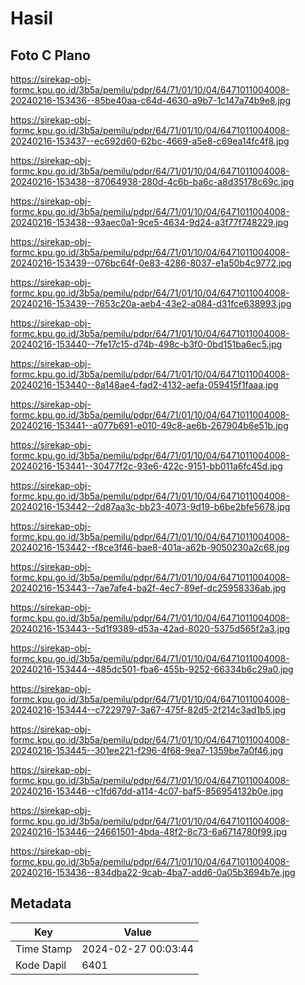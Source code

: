 # Hasil

## Foto C Plano

https://sirekap-obj-formc.kpu.go.id/3b5a/pemilu/pdpr/64/71/01/10/04/6471011004008-20240216-153436--85be40aa-c64d-4630-a9b7-1c147a74b9e8.jpg

https://sirekap-obj-formc.kpu.go.id/3b5a/pemilu/pdpr/64/71/01/10/04/6471011004008-20240216-153437--ec692d60-62bc-4669-a5e8-c69ea14fc4f8.jpg

https://sirekap-obj-formc.kpu.go.id/3b5a/pemilu/pdpr/64/71/01/10/04/6471011004008-20240216-153438--87064938-280d-4c6b-ba6c-a8d35178c69c.jpg

https://sirekap-obj-formc.kpu.go.id/3b5a/pemilu/pdpr/64/71/01/10/04/6471011004008-20240216-153438--93aec0a1-9ce5-4634-9d24-a3f77f748229.jpg

https://sirekap-obj-formc.kpu.go.id/3b5a/pemilu/pdpr/64/71/01/10/04/6471011004008-20240216-153439--076bc64f-0e83-4286-8037-e1a50b4c9772.jpg

https://sirekap-obj-formc.kpu.go.id/3b5a/pemilu/pdpr/64/71/01/10/04/6471011004008-20240216-153439--7653c20a-aeb4-43e2-a084-d31fce638993.jpg

https://sirekap-obj-formc.kpu.go.id/3b5a/pemilu/pdpr/64/71/01/10/04/6471011004008-20240216-153440--7fe17c15-d74b-498c-b3f0-0bd151ba6ec5.jpg

https://sirekap-obj-formc.kpu.go.id/3b5a/pemilu/pdpr/64/71/01/10/04/6471011004008-20240216-153440--8a148ae4-fad2-4132-aefa-059415f1faaa.jpg

https://sirekap-obj-formc.kpu.go.id/3b5a/pemilu/pdpr/64/71/01/10/04/6471011004008-20240216-153441--a077b691-e010-49c8-ae6b-267904b6e51b.jpg

https://sirekap-obj-formc.kpu.go.id/3b5a/pemilu/pdpr/64/71/01/10/04/6471011004008-20240216-153441--30477f2c-93e6-422c-9151-bb011a6fc45d.jpg

https://sirekap-obj-formc.kpu.go.id/3b5a/pemilu/pdpr/64/71/01/10/04/6471011004008-20240216-153442--2d87aa3c-bb23-4073-9d19-b6be2bfe5678.jpg

https://sirekap-obj-formc.kpu.go.id/3b5a/pemilu/pdpr/64/71/01/10/04/6471011004008-20240216-153442--f8ce3f46-bae8-401a-a62b-9050230a2c68.jpg

https://sirekap-obj-formc.kpu.go.id/3b5a/pemilu/pdpr/64/71/01/10/04/6471011004008-20240216-153443--7ae7afe4-ba2f-4ec7-89ef-dc25958336ab.jpg

https://sirekap-obj-formc.kpu.go.id/3b5a/pemilu/pdpr/64/71/01/10/04/6471011004008-20240216-153443--5d1f9389-d53a-42ad-8020-5375d565f2a3.jpg

https://sirekap-obj-formc.kpu.go.id/3b5a/pemilu/pdpr/64/71/01/10/04/6471011004008-20240216-153444--485dc501-fba6-455b-9252-66334b6c29a0.jpg

https://sirekap-obj-formc.kpu.go.id/3b5a/pemilu/pdpr/64/71/01/10/04/6471011004008-20240216-153444--c7229797-3a67-475f-82d5-2f214c3ad1b5.jpg

https://sirekap-obj-formc.kpu.go.id/3b5a/pemilu/pdpr/64/71/01/10/04/6471011004008-20240216-153445--301ee221-f296-4f68-9ea7-1359be7a0f46.jpg

https://sirekap-obj-formc.kpu.go.id/3b5a/pemilu/pdpr/64/71/01/10/04/6471011004008-20240216-153446--c1fd67dd-a114-4c07-baf5-856954132b0e.jpg

https://sirekap-obj-formc.kpu.go.id/3b5a/pemilu/pdpr/64/71/01/10/04/6471011004008-20240216-153446--24661501-4bda-48f2-8c73-6a6714780f99.jpg

https://sirekap-obj-formc.kpu.go.id/3b5a/pemilu/pdpr/64/71/01/10/04/6471011004008-20240216-153436--834dba22-9cab-4ba7-add6-0a05b3694b7e.jpg


## Metadata

| Key        | Value               |
| ---------- | ------------------- |
| Time Stamp | 2024-02-27 00:03:44 |
| Kode Dapil | 6401                |



